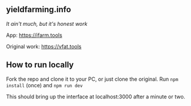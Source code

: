 ## yieldfarming.info

_It ain't much, but it's honest work_

App: https://ifarm.tools

Original work: https://vfat.tools

## How to run locally

Fork the repo and clone it to your PC, or just clone the original.
Run `npm install` (once) and `npm run dev`

This should bring up the interface at localhost:3000 after a minute or two.

